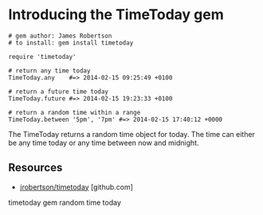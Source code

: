 # Introducing the TimeToday gem

    # gem author: James Robertson
    # to install: gem install timetoday

    require 'timetoday'

    # return any time today
    TimeToday.any    #=> 2014-02-15 09:25:49 +0100

    # return a future time today
    TimeToday.future #=> 2014-02-15 19:23:33 +0100

    # return a random time within a range
    TimeToday.between '5pm', '7pm' #=> 2014-02-15 17:40:12 +0000 


The TimeToday returns a random time object for today. The time can either be any time today or any time between now and midnight.

## Resources

* <a href="https://github.com/jrobertson/timetoday">jrobertson/timetoday</a> [github.com]

timetoday gem random time today
